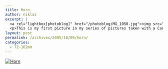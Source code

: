 ```yaml
---
title: Horn
author: niklas
excerpt: |
  <a rel="lightbox[photoblog]" href="/photoblog/MG_1050.jpg"><img src="/photoblog/MG_1050.thumb.jpg" alt="Horn" title="Horn"/></a>
  <p>This is my first picture in my series of pictures taken with a Canon EOS 20D and old manual-focus lenses. My first lens out is a Hanimex 72-162mm f/3.5 FD-mount lens that I use with an adapter that gives 1.26x magnification. This is my defacto concert-lens, the range is just perfect for the matter. This picture was taken at ISO 800 in 1/60 seconds without flash</p>
layout: post
permalink: /archives/2005/10/09/horn/
categories:
  - 72-162mm
---
```

<a rel="lightbox[photoblog]" href="/photoblog/MG_1050.jpg"><img src="/photoblog/MG_1050.sized.jpg" alt="Horn" title="Horn" /></a>